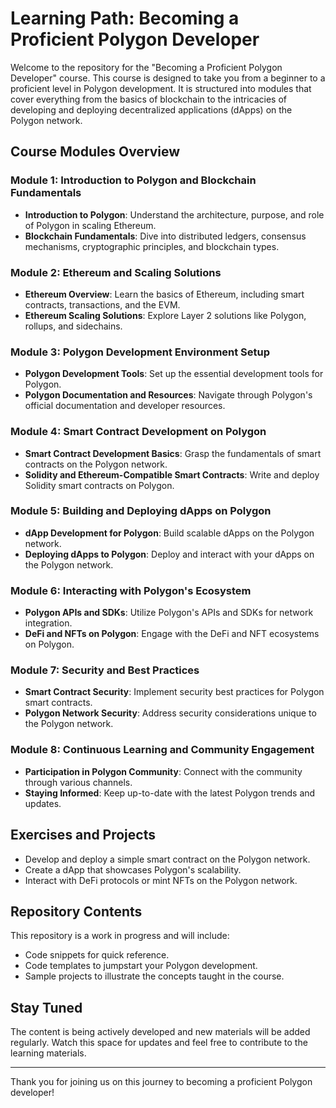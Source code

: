 # Learning Path: Becoming a Proficient Polygon Developer

Welcome to the repository for the "Becoming a Proficient Polygon Developer" course. This course is designed to take you from a beginner to a proficient level in Polygon development. It is structured into modules that cover everything from the basics of blockchain to the intricacies of developing and deploying decentralized applications (dApps) on the Polygon network.

## Course Modules Overview

### Module 1: Introduction to Polygon and Blockchain Fundamentals

- **Introduction to Polygon**: Understand the architecture, purpose, and role of Polygon in scaling Ethereum.
- **Blockchain Fundamentals**: Dive into distributed ledgers, consensus mechanisms, cryptographic principles, and blockchain types.

### Module 2: Ethereum and Scaling Solutions

- **Ethereum Overview**: Learn the basics of Ethereum, including smart contracts, transactions, and the EVM.
- **Ethereum Scaling Solutions**: Explore Layer 2 solutions like Polygon, rollups, and sidechains.

### Module 3: Polygon Development Environment Setup

- **Polygon Development Tools**: Set up the essential development tools for Polygon.
- **Polygon Documentation and Resources**: Navigate through Polygon's official documentation and developer resources.

### Module 4: Smart Contract Development on Polygon

- **Smart Contract Development Basics**: Grasp the fundamentals of smart contracts on the Polygon network.
- **Solidity and Ethereum-Compatible Smart Contracts**: Write and deploy Solidity smart contracts on Polygon.

### Module 5: Building and Deploying dApps on Polygon

- **dApp Development for Polygon**: Build scalable dApps on the Polygon network.
- **Deploying dApps to Polygon**: Deploy and interact with your dApps on the Polygon network.

### Module 6: Interacting with Polygon's Ecosystem

- **Polygon APIs and SDKs**: Utilize Polygon's APIs and SDKs for network integration.
- **DeFi and NFTs on Polygon**: Engage with the DeFi and NFT ecosystems on Polygon.

### Module 7: Security and Best Practices

- **Smart Contract Security**: Implement security best practices for Polygon smart contracts.
- **Polygon Network Security**: Address security considerations unique to the Polygon network.

### Module 8: Continuous Learning and Community Engagement

- **Participation in Polygon Community**: Connect with the community through various channels.
- **Staying Informed**: Keep up-to-date with the latest Polygon trends and updates.

## Exercises and Projects

- Develop and deploy a simple smart contract on the Polygon network.
- Create a dApp that showcases Polygon's scalability.
- Interact with DeFi protocols or mint NFTs on the Polygon network.

## Repository Contents

This repository is a work in progress and will include:

- Code snippets for quick reference.
- Code templates to jumpstart your Polygon development.
- Sample projects to illustrate the concepts taught in the course.

## Stay Tuned

The content is being actively developed and new materials will be added regularly. Watch this space for updates and feel free to contribute to the learning materials.

---

Thank you for joining us on this journey to becoming a proficient Polygon developer!
